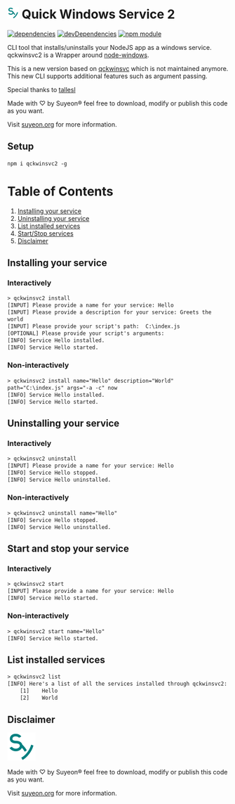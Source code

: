 # <img src="suyeon.png" alt="drawing" width="26"/> Quick Windows Service 2

[![dependencies](https://david-dm.org/suyeonORG/qckwinsvc2.png)](https://david-dm.org/suyeonORG/qckwinsvc2)
[![devDependencies](https://david-dm.org/suyeonORG/qckwinsvc2/dev-status.png)](https://david-dm.org/suyeonORG/qckwinsvc2#info=devDependencies)
[![npm module](https://badge.fury.io/js/qckwinsvc2.png)](http://badge.fury.io/js/qckwinsvc2)

CLI tool that installs/uninstalls your NodeJS app as a windows service. qckwinsvc2 is a Wrapper around [node-windows](https://github.com/coreybutler/node-windows).

This is a new version based on [qckwinsvc](https://github.com/tallesl/qckwinsvc) which is not maintained anymore. This new CLI supports additional features such as argument passing.

Special thanks to [tallesl](https://github.com/tallesl)

Made with ♡ by Suyeon® feel free to download, modify or publish this code as you want.

Visit [suyeon.org](https://suyeon.org) for more information.

## Setup

```
npm i qckwinsvc2 -g
```

# Table of Contents

1. [Installing your service](#installing-your-service)
2. [Uninstalling your service](#uninstalling-your-service)
3. [List installed services](#list-installed-services)
4. [Start/Stop services](#start-and-stop-your-service)
5. [Disclaimer](#disclaimer)

## Installing your service

### Interactively

```
> qckwinsvc2 install
[INPUT] Please provide a name for your service: Hello
[INPUT] Please provide a description for your service: Greets the world
[INPUT] Please provide your script's path:  C:\index.js
[OPTIONAL] Please provide your script's arguments:
[INFO] Service Hello installed.
[INFO] Service Hello started.
```

### Non-interactively

```
> qckwinsvc2 install name="Hello" description="World" path="C:\index.js" args="-a -c" now
[INFO] Service Hello installed.
[INFO] Service Hello started.
```

## Uninstalling your service

### Interactively

```
> qckwinsvc2 uninstall
[INPUT] Please provide a name for your service: Hello
[INFO] Service Hello stopped.
[INFO] Service Hello uninstalled.
```

### Non-interactively

```
> qckwinsvc2 uninstall name="Hello"
[INFO] Service Hello stopped.
[INFO] Service Hello uninstalled.
```

## Start and stop your service

### Interactively

```
> qckwinsvc2 start
[INPUT] Please provide a name for your service: Hello
[INFO] Service Hello started.
```

### Non-interactively

```
> qckwinsvc2 start name="Hello"
[INFO] Service Hello started.
```

## List installed services

```
> qckwinsvc2 list
[INFO] Here's a list of all the services installed through qckwinsvc2:
    [1]    Hello
    [2]    World
```

## Disclaimer

<img src="suyeon.png" alt="drawing" width="64"/>

Made with ♡ by Suyeon® feel free to download, modify or publish this code as you want.

Visit [suyeon.org](https://suyeon.org) for more information.
